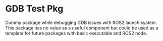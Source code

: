 # GDB Test Pkg

Dummy package while debugging GDB issues with ROS2 launch system. This package has no value as a useful component but could be used as a template for future packages with basic executable and ROS2 node.
